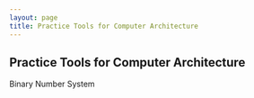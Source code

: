 ```yaml
---
layout: page
title: Practice Tools for Computer Architecture
---
```


## Practice Tools for Computer Architecture
Binary Number System
